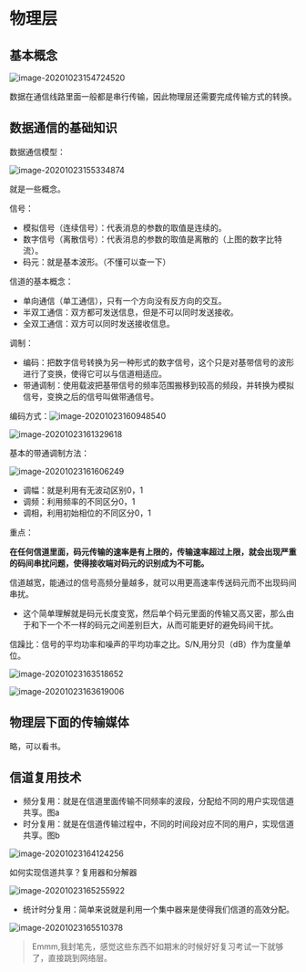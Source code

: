 # 物理层

## 基本概念

![image-20201023154724520](物理层.assets/image-20201023154724520.png)

数据在通信线路里面一般都是串行传输，因此物理层还需要完成传输方式的转换。

## 数据通信的基础知识

数据通信模型：

![image-20201023155334874](物理层.assets/image-20201023155334874.png)

就是一些概念。

信号：

* 模拟信号（连续信号）：代表消息的参数的取值是连续的。
* 数字信号（离散信号）：代表消息的参数的取值是离散的（上图的数字比特流）。
* 码元：就是基本波形。（不懂可以查一下）

信道的基本概念：

* 单向通信（单工通信），只有一个方向没有反方向的交互。
* 半双工通信：双方都可发送信息，但是不可以同时发送接收。
* 全双工通信：双方可以同时发送接收信息。

调制：

* 编码：把数字信号转换为另一种形式的数字信号，这个只是对基带信号的波形进行了变换，使得它可以与信道相适应。
* 带通调制：使用载波把基带信号的频率范围搬移到较高的频段，并转换为模拟信号，变换之后的信号叫做带通信号。

编码方式：![image-20201023160948540](物理层.assets/image-20201023160948540.png)

![image-20201023161329618](物理层.assets/image-20201023161329618.png)

基本的带通调制方法：

![image-20201023161606249](物理层.assets/image-20201023161606249.png)

* 调幅：就是利用有无波动区别0，1
* 调频：利用频率的不同区分0，1
* 调相，利用初始相位的不同区分0，1

重点：

**在任何信道里面，码元传输的速率是有上限的，传输速率超过上限，就会出现严重的码间串扰问题，使得接收端对码元的识别成为不可能。**

信道越宽，能通过的信号高频分量越多，就可以用更高速率传送码元而不出现码间串扰。

* 这个简单理解就是码元长度变宽，然后单个码元里面的传输又高又密，那么由于和下一个不一样的码元之间差别巨大，从而可能更好的避免码间干扰。

信躁比：信号的平均功率和噪声的平均功率之比。S/N,用分贝（dB）作为度量单位。

![image-20201023163518652](物理层.assets/image-20201023163518652.png)

![image-20201023163619006](物理层.assets/image-20201023163619006.png)

## 物理层下面的传输媒体

略，可以看书。

## 信道复用技术

* 频分复用：就是在信道里面传输不同频率的波段，分配给不同的用户实现信道共享。图a
* 时分复用：就是在信道传输过程中，不同的时间段对应不同的用户，实现信道共享。图b

![image-20201023164124256](物理层.assets/image-20201023164124256.png)

如何实现信道共享？复用器和分解器

![image-20201023165255922](物理层.assets/image-20201023165255922.png)

* 统计时分复用：简单来说就是利用一个集中器来是使得我们信道的高效分配。

![image-20201023165510378](物理层.assets/image-20201023165510378.png)

> Emmm,我封笔先，感觉这些东西不如期末的时候好好复习考试一下就够了，直接跳到网络层。

